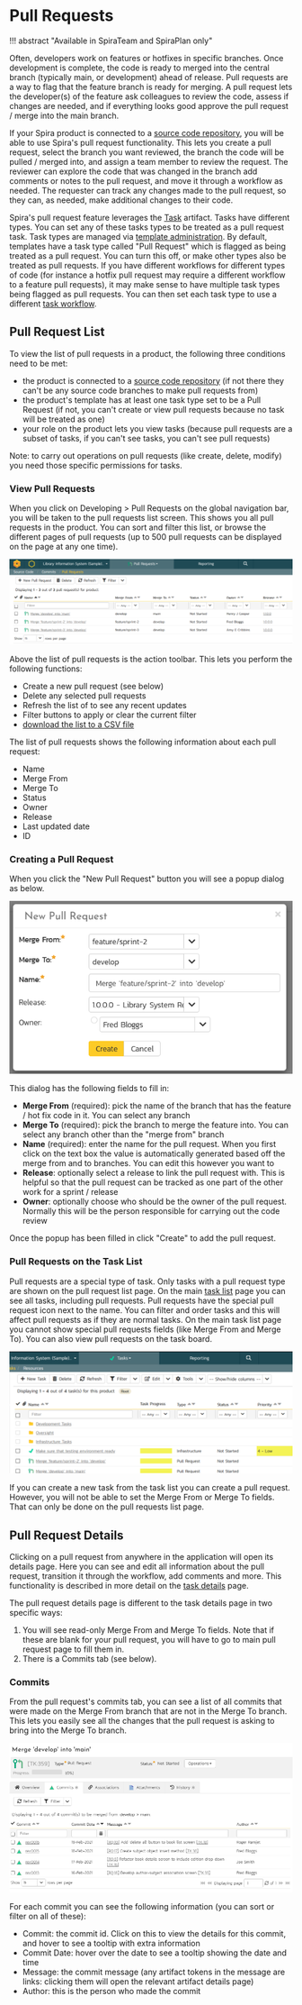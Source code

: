 # Pull Requests
!!! abstract "Available in SpiraTeam and SpiraPlan only"

Often, developers work on features or hotfixes in specific branches. Once development is complete, the code is ready to merged into the central branch (typically main, or development) ahead of release. Pull requests are a way to flag that the feature branch is ready for merging. A pull request lets the developer(s) of the feature ask colleagues to review the code, assess if changes are needed, and if everything looks good  approve the pull request / merge into the main branch.

If your Spira product is connected to a [source code repository](Source-Code.md), you will be able to use Spira's pull request functionality. This lets you create a pull request, select the branch you want reviewed, the branch the code will be pulled / merged into, and assign a team member to review the request. The reviewer can explore the code that was changed in the branch add comments or notes to the pull request, and move it through a workflow as needed. The requester can track any changes made to the pull request, so they can, as needed, make additional changes to their code.

Spira's pull request feature leverages the [Task](Task-Tracking.md) artifact. Tasks have different types. You can set any of these tasks types to be treated as a pull request task. Task types are managed via [template administration](../Spira-Administration-Guide/Template-Tasks.md/#types). By default, templates have a task type called "Pull Request" which is flagged as being treated as a pull request. You can turn this off, or make other types also be treated as pull requests. If you have different workflows for different types of code (for instance a hotfix pull request may require a different workflow to a feature pull requests), it may make sense to have multiple task types being flagged as pull requests. You can then set each task type to use a different [task workflow](../Spira-Administration-Guide/Template-Tasks.md/#task-workflows).

## Pull Request List
To view the list of pull requests in a product, the following three conditions need to be met:

- the product is connected to a [source code repository](Source-Code.md) (if not there they can't be any source code branches to make pull requests from)
- the product's template has at least one task type set to be a Pull Request (if not, you can't create or view pull requests because no task will be treated as one)
- your role on the product lets you view tasks (because pull requests are a subset of tasks, if you can't see tasks, you can't see pull requests)

Note: to carry out operations on pull requests (like create, delete, modify) you need those specific permissions for tasks.

### View Pull Requests
When you click on Developing \> Pull Requests on the global navigation bar, you will be taken to the pull requests list screen. This shows you all pull requests in the product. You can sort and filter this list, or browse the different pages of pull requests (up to 500 pull requests can be displayed on the page at any one time).

![List of pull requests](img/Pull_Requests_List.png)

Above the list of pull requests is the action toolbar. This lets you perform the following functions:

- Create a new pull request (see below)
- Delete any selected pull requests
- Refresh the list of to see any recent updates
- Filter buttons to apply or clear the current filter
- [download the list to a CSV file](Application-Wide.md/#download-as-csv)

The list of pull requests shows the following information about each pull request:

- Name
- Merge From
- Merge To
- Status
- Owner
- Release
- Last updated date
- ID

### Creating a Pull Request
When you click the "New Pull Request" button you will see a popup dialog as below.

![dialog for adding a new pull request](img/Pull_Requests_Add.png)

This dialog has the following fields to fill in:

- **Merge From** (required): pick the name of the branch that has the feature / hot fix code in it. You can select any branch
- **Merge To** (required): pick the branch to merge the feature into. You can select any branch other than the "merge from" branch
- **Name** (required): enter the name for the pull request. When you first click on the text box the value is automatically generated based off the merge from and to branches. You can edit this however you want to
- **Release**: optionally select a release to link the pull request with. This is helpful so that the pull request can be tracked as one part of the other work for a sprint / release
- **Owner**: optionally choose who should be the owner of the pull request. Normally this will be the person responsible for carrying out the code review

Once the popup has been filled in click "Create" to add the pull request.

### Pull Requests on the Task List
Pull requests are a special type of task. Only tasks with a pull request type are shown on the pull request list page. On the main [task list](Task-Tracking.md/#task-list) page you can see all tasks, including pull requests. Pull requests have the special pull request icon next to the name. You can filter and order tasks and this will affect pull requests as if they are normal tasks. On the main task list page you cannot show special pull requests fields (like Merge From and Merge To). You can also view pull requests on the task board.

![List of tasks with pull requests](img/Pull_Requests_TaskList.png)

If you can create a new task from the task list you can create a pull request. However, you will not be able to set the Merge From or Merge To fields. That can only be done on the pull requests list page. 

## Pull Request Details
Clicking on a pull request from anywhere in the application will open its details page. Here you can see and edit all information about the pull request, transition it through the workflow, add comments and more. This functionality is described in more detail on the [task details](Task-Tracking.md/#task-list) page.

The pull request details page is different to the task details page in two specific ways:

1. You will see read-only Merge From and Merge To fields. Note that if these are blank for your pull request, you will have to go to main pull request page to fill them in.
2. There is a Commits tab (see below).

### Commits
From the pull request's commits tab, you can see a list of all commits that were made on the Merge From branch that are not in the Merge To branch. This lets you easily see all the changes that the pull request is asking to bring into the Merge To branch.

![Pull Request commits tab](img/Pull_Requests_Commits.png)

For each commit you can see the following information (you can sort or filter on all of these):

- Commit: the commit id. Click on this to view the details for this commit, and hover to see a tooltip with extra information
- Commit Date: hover over the date to see a tooltip showing the date and time
- Message: the commit message (any artifact tokens in the message are links: clicking them will open the relevant artifact details page)
- Author: this is the person who made the commit